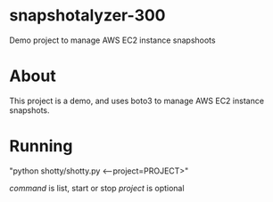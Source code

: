 # snapshotalyzer-300
Demo project to manage AWS EC2 instance snapshoots

# About

This project is a demo, and uses boto3 to manage AWS EC2 instance snapshots.

# Running

"python shotty/shotty.py <command> <--project=PROJECT>"

*command* is list, start or stop
*project* is optional

